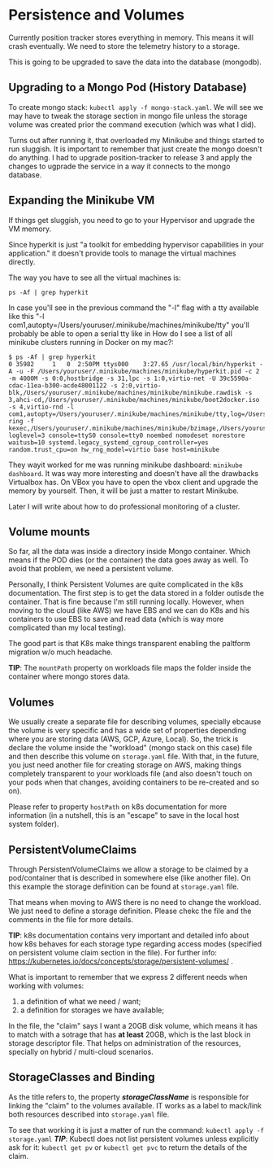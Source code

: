 # Persistence and Volumes

Currently position tracker stores everything in memory. This means it will crash eventually.
We need to store the telemetry history to a storage.

This is going to be upgraded to save the data into the database (mongodb).

## Upgrading to a Mongo Pod (History Database)

To create mongo stack: `kubectl apply -f mongo-stack.yaml`.
We will see we may have to tweak the storage section in mongo file unless the storage volume was created prior the command execution (which was what I did).

Turns out after running it, that overloaded my Minikube and things started to run sluggish.
It is important to remember that just create the mongo doesn't do anything. I had to upgrade position-tracker to release 3 and apply the changes to ugprade the service in a way it connects to the mongo database.

## Expanding the Minikube VM

If things get sluggish, you need to go to your Hypervisor and upgrade the VM memory.

Since hyperkit is just "a toolkit for embedding hypervisor capabilities in your application." it doesn't provide tools to manage the virtual machines directly.

The way you have to see all the virtual machines is:
```
ps -Af | grep hyperkit
```

In case you'll see in the previous command the "-l" flag with a tty available like this "-l com1,autopty=/Users/youruser/.minikube/machines/minikube/tty" you'll probably be able to open a serial tty like in How do I see a list of all minikube clusters running in Docker on my mac?:

```
$ ps -Af | grep hyperkit
0 35982     1   0  2:50PM ttys000    3:27.65 /usr/local/bin/hyperkit -A -u -F /Users/youruser/.minikube/machines/minikube/hyperkit.pid -c 2 -m 4000M -s 0:0,hostbridge -s 31,lpc -s 1:0,virtio-net -U 39c5590a-cdac-11ea-b300-acde48001122 -s 2:0,virtio-blk,/Users/youruser/.minikube/machines/minikube/minikube.rawdisk -s 3,ahci-cd,/Users/youruser/.minikube/machines/minikube/boot2docker.iso -s 4,virtio-rnd -l com1,autopty=/Users/youruser/.minikube/machines/minikube/tty,log=/Users/youruser/.minikube/machines/minikube/console-ring -f kexec,/Users/youruser/.minikube/machines/minikube/bzimage,/Users/youruser/.minikube/machines/minikube/initrd,earlyprintk=serial loglevel=3 console=ttyS0 console=tty0 noembed nomodeset norestore waitusb=10 systemd.legacy_systemd_cgroup_controller=yes random.trust_cpu=on hw_rng_model=virtio base host=minikube
```

They wayit worked for me was running minikube dashboard: `minikube dashboard`. It was way more interesting and doesn't have all the drawbacks Virtualbox has. On VBox you have to open the vbox client and upgrade the memory by yourself. Then, it will be just a matter to restart Minikube.

Later I will write about how to do professional monitoring of a cluster.

## Volume mounts

So far, all the data was inside a directory inside Mongo container. Which means if the POD dies (or the container) the data goes away as well. To avoid that problem, we need a persistent volume.

Personally, I think Persistent Volumes are quite complicated in the k8s documentation. The first step is to get the data stored in a folder outisde the container. That is fine because I'm still running locally. However, when moving to the cloud (like AWS) we have EBS and we can do K8s and his containers to use EBS to save and read data (which is way more complicated than my local testing).

The good part is that K8s make things transparent enabling the paltform migration w/o much headache.

**TIP**: The `mountPath` property on workloads file maps the folder inside the container where mongo stores data.

## Volumes

We usually create a separate file for describing volumes, specially ebcause the volume is very specific and has a wide set of properties depending where you are storing data (AWS, GCP, Azure, Local). So, the trick is declare the volume inside the "workload" (mongo stack on this case) file and then describe this volume on `storage.yaml` file. With that, in the future, you just need another file for creating storage on AWS, making things completely transparent to your workloads file (and also doesn't touch on your pods when that changes, avoiding containers to be re-created and so on).

Please refer to property `hostPath` on k8s documentation for more information (in a nutshell, this is an "escape" to save in the local host system folder).

## PersistentVolumeClaims

Through PersistentVolumeClaims we allow a storage to be claimed by a pod/container that is described in somewhere else (like another file). On this example the storage definition can be found at `storage.yaml` file.

That means when moving to AWS there is no need to change the workload. We just need to define a storage definition.
Please chekc the file and the comments in the file for more details.

**TIP**: k8s documentation contains very important and detailed info about how k8s behaves for each storage type regarding access modes (specified on persistent volume claim section in the file). For further info: https://kubernetes.io/docs/concepts/storage/persistent-volumes/ .

What is important to remember that we express 2 different needs when working with volumes:
1. a definition of what we need / want;
2. a definition for storages we have available;

In the file, the "claim" says I want a 20GB disk volume, which means it has to match with a sotrage that has **at least** 20GB, which is the last block in storage descriptor file. That helps on administration of the resources, specially on hybrid / multi-cloud scenarios.

## StorageClasses and Binding

As the title refers to, the property ***storageClassName*** is responsible for linking the "claim" to the volumes available. IT works as a label to mack/link both resources described into `storage.yaml` file.

To see that working it is just a matter of run the command: `kubectl apply -f storage.yaml`
***TIP***: Kubectl does not list persistent volumes unless explicitly ask for it: `kubectl get pv` or `kubectl get pvc` to return the details of the claim.


